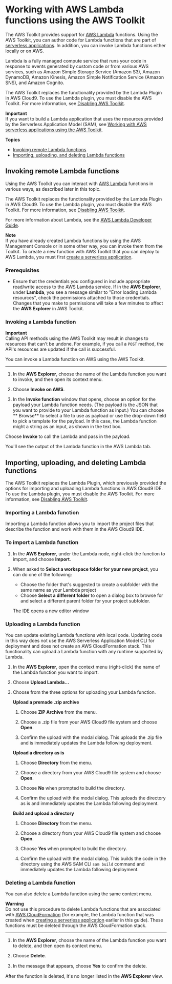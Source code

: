 # Working with AWS Lambda functions using the AWS Toolkit<a name="lambda-toolkit"></a>

The AWS Toolkit provides support for [AWS Lambda](https://aws.amazon.com/lambda/) functions\. Using the AWS Toolkit, you can author code for Lambda functions that are part of [serverless applications](https://aws.amazon.com/serverless/)\. In addition, you can invoke Lambda functions either locally or on AWS\.

Lambda is a fully managed compute service that runs your code in response to events generated by custom code or from various AWS services, such as Amazon Simple Storage Service \(Amazon S3\), Amazon DynamoDB, Amazon Kinesis, Amazon Simple Notification Service \(Amazon SNS\), and Amazon Cognito\.

The AWS Toolkit replaces the functionality provided by the Lambda Plugin in AWS Cloud9\. To use the Lambda plugin, you must disable the AWS Toolkit\. For more information, see [Disabling AWS Toolkit](toolkit-welcome.md#disable-toolkit)\. 

**Important**  
If you want to build a Lambda application that uses the resources provided by the Serverless Application Model \(SAM\), see [Working with AWS serverless applications using the AWS Toolkit](serverless-apps-toolkit.md)\.

**Topics**
+ [Invoking remote Lambda functions](#remote-lambda)
+ [Importing, uploading, and deleting Lambda functions](#import-upload-delete-lambda)

## Invoking remote Lambda functions<a name="remote-lambda"></a>

Using the AWS Toolkit you can interact with [AWS Lambda](https://aws.amazon.com/lambda/) functions in various ways, as described later in this topic\.

The AWS Toolkit replaces the functionality provided by the Lambda Plugin in AWS Cloud9\. To use the Lambda plugin, you must disable the AWS Toolkit\. For more information, see [Disabling AWS Toolkit](toolkit-welcome.md#disable-toolkit)\. 

For more information about Lambda, see the [AWS Lambda Developer Guide](https://docs.aws.amazon.com/lambda/latest/dg/)\. 

**Note**  
If you have already created Lambda functions by using the AWS Management Console or in some other way, you can invoke them from the Toolkit\. To create a new function with AWS Toolkit that you can deploy to AWS Lambda, you must first [create a serverless application](serverless-apps-toolkit.md#sam-create)\.

### Prerequisites<a name="remote-lambda-prereq"></a>
+ Ensure that the credentials you configured in include appropriate read/write access to the AWS Lambda service\. If in the **AWS Explorer**, under **Lambda**, you see a message similar to "Error loading Lambda resources", check the permissions attached to those credentials\. Changes that you make to permissions will take a few minutes to affect the **AWS Explorer** in AWS Toolkit\.

### Invoking a Lambda function<a name="invoke-lam-func"></a>

**Important**  
Calling API methods using the AWS Toolkit may result in changes to resources that can't be undone\. For example, if you call a `POST` method, the API's resources are updated if the call is successful\. 

You can invoke a Lambda function on AWS using the AWS Toolkit\.

****

1. In the **AWS Explorer**, choose the name of the Lambda function you want to invoke, and then open its context menu\.

1. Choose **Invoke on AWS**\.

1. In the **Invoke function** window that opens, choose an option for the payload your Lambda function needs\. \(The payload is the JSON that you want to provide to your Lambda function as input\.\) You can choose ** Browse** to select a file to use as payload or use the drop\-down field to pick a template for the payload\. In this case, the Lambda function might a string as an input, as shown in the text box\.

Choose **Invoke** to call the Lambda and pass in the payload\.

You'll see the output of the Lambda function in the AWS Lambda tab\.

## Importing, uploading, and deleting Lambda functions<a name="import-upload-delete-lambda"></a>

The AWS Toolkit replaces the Lambda Plugin, which previously provided the options for importing and uploading Lambda functions in AWS Cloud9 IDE\. To use the Lambda plugin, you must disable the AWS Toolkit\. For more information, see [Disabling AWS Toolkit](toolkit-welcome.md#disable-toolkit)\.

### Importing a Lambda function<a name="w37aac25c21c15b5"></a>

Importing a Lambda function allows you to import the project files that describe the function and work with them in the AWS Cloud9 IDE\.

### To import a Lambda function

1. In the **AWS Explorer**, under the Lambda node, right\-click the function to import, and choose **Import**\.

1. When asked to **Select a workspace folder for your new project**, you can do one of the following:
   + Choose the folder that's suggested to create a subfolder with the same name as your Lambda project 
   + Choose **Select a different folder** to open a dialog box to browse for and select a different parent folder for your project subfolder\. 

   The IDE opens a new editor window 

### Uploading a Lambda function<a name="w37aac25c21c15b7"></a>

You can update existing Lambda functions with local code\. Updating code in this way does not use the AWS Serverless Application Model CLI for deployment and does not create an AWS CloudFormation stack\. This functionality can upload a Lambda function with any runtime supported by Lambda\.

1. In the **AWS Explorer**, open the context menu \(right\-click\) the name of the Lambda function you want to import\.

1. Choose **Upload Lambda\.\.\.**

1. Choose from the three options for uploading your Lambda function\.

   **Upload a premade \.zip archive**

   1. Choose **ZIP Archive** from the menu\.

   1. Choose a \.zip file from your AWS Cloud9 file system and choose **Open**\.

   1. Confirm the upload with the modal dialog\. This uploads the \.zip file and is immediately updates the Lambda following deployment\.

   **Upload a directory as is**

   1. Choose **Directory** from the menu\.

   1. Choose a directory from your AWS Cloud9 file system and choose **Open**\.

   1. Choose **No** when prompted to build the directory\.

   1. Confirm the upload with the modal dialog\. This uploads the directory as is and immediately updates the Lambda following deployment\.

   **Build and upload a directory**

   1. Choose **Directory** from the menu\.

   1. Choose a directory from your AWS Cloud9 file system and choose **Open**\.

   1. Choose **Yes** when prompted to build the directory\.

   1. Confirm the upload with the modal dialog\. This builds the code in the directory using the AWS SAM CLI `sam build` command and immediately updates the Lambda following deployment\.

### Deleting a Lambda function<a name="delete-lambda"></a>

You can also delete a Lambda function using the same context menu\.

**Warning**  
Do not use this procedure to delete Lambda functions that are associated with [AWS CloudFormation](https://docs.aws.amazon.com/cloudformation/) \(for example, the Lambda function that was created when [creating a serverless application](serverless-apps-toolkit.md#sam-create) earlier in this guide\)\. These functions must be deleted through the AWS CloudFormation stack\.

****

1. In the **AWS Explorer**, choose the name of the Lambda function you want to delete, and then open its context menu\.

1. Choose **Delete**\.

1. In the message that appears, choose **Yes** to conﬁrm the delete\.

After the function is deleted, it's no longer listed in the **AWS Explorer** view\.